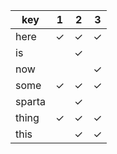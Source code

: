 | key    | 1   | 2   | 3   |
|--------|-----|-----|-----|
| here   | ✓   | ✓   | ✓   |
| is     |     | ✓   |     |
| now    |     |     | ✓   |
| some   | ✓   | ✓   | ✓   |
| sparta |     | ✓   |     |
| thing  | ✓   | ✓   | ✓   |
| this   |     | ✓   | ✓   |